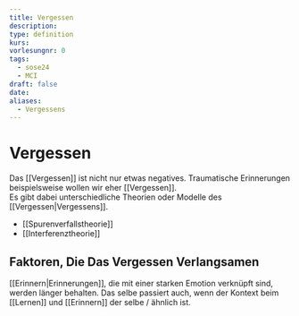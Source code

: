 ```yaml
---
title: Vergessen
description: 
type: definition
kurs: 
vorlesungnr: 0
tags:
  - sose24
  - MCI
draft: false
date: 
aliases:
  - Vergessens
---
```


# Vergessen

Das [[Vergessen]] ist nicht nur etwas negatives. Traumatische Erinnerungen beispielsweise wollen wir eher [[Vergessen]].  
Es gibt dabei unterschiedliche Theorien oder Modelle des [[Vergessen|Vergessens]].

- [[Spurenverfallstheorie]]
- [[Interferenztheorie]]

## Faktoren, Die Das Vergessen Verlangsamen

[[Erinnern|Erinnerungen]], die mit einer starken Emotion verknüpft sind, werden länger behalten. Das selbe passiert auch, wenn der Kontext beim [[Lernen]] und [[Erinnern]] der selbe / ähnlich ist. 